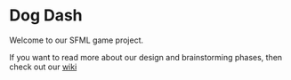 # Dog Dash
Welcome to our SFML game project.

If you want to read more about our design and brainstorming phases, then check out our [wiki](https://github.com/Lunatic-Labs/epic-sfml-videogame/wiki)
